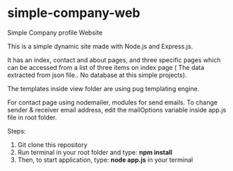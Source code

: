 # simple-company-web
Simple Company profile Website

This is a simple dynamic site made with Node.js and Express.js.
 
It has an index, contact and about pages, and three specific pages which can be accessed from a list of three items on index page ( The  data extracted from json file.. No database at this simple projects).

The templates inside view folder are using pug templating engine.

For contact page using nodemailer, modules for send emails.
To change sender & receiver email address, edit the mailOptions variable inside app.js file in root folder.

Steps:
1. Git clone this repository
2. Run terminal in your root folder and type: <b>npm install</b>
3. Then, to start application, type: <b>node app.js</b> in your terminal
